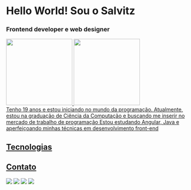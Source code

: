 # Hello World! Sou o Salvitz
### Frontend developer e web designer
<div>
<a href="https://github.com/salvitz">
<img loading="lazy" height="180em" src="https://github-readme-stats.vercel.app/api/top-langs/?username=salvitz&layout=compact&langs_count=7&theme=dracula"/>
<img loading="lazy" height="180em" src="https://github-readme-stats.vercel.app/api?username=salvitz&show_icons=true&theme=dracula&include_all_commits=true&count_private=true"/>
</div

Tenho 19 anos e estou iniciando no mundo da programação. Atualmente, estou na graduação de Ciência da Computação e buscando me inserir no mercado de trabalho de programação
Estou estudando Angular, Java e aperfeiçoando minhas técnicas em desenvolvimento front-end

## Tecnologias
<link rel="stylesheet" href="https://cdn.jsdelivr.net/gh/devicons/devicon@v2.15.1/devicon.min.css"> 
<link rel="stylesheet" href="https://cdn.jsdelivr.net/gh/devicons/devicon@v2.15.1/devicon.min.css"> 
 <link rel="stylesheet" href="https://cdn.jsdelivr.net/gh/devicons/devicon@v2.15.1/devicon.min.css">
 <link rel="stylesheet" href="https://cdn.jsdelivr.net/gh/devicons/devicon@v2.15.1/devicon.min.css">
<link rel="stylesheet" href="https://cdn.jsdelivr.net/gh/devicons/devicon@v2.15.1/devicon.min.css">
<link rel="stylesheet" href="https://cdn.jsdelivr.net/gh/devicons/devicon@v2.15.1/devicon.min.css">

## Contato
<div>
<a href="https://www.youtube.com/seu-canal-youtube-aqui" target="_blank"><img loading="lazy" src="https://img.shields.io/badge/YouTube-FF0000?style=for-the-badge&logo=youtube&logoColor=white" target="_blank"></a>
<a href="https://instagram.com/seu-usuário-instagram-aqui" target="_blank"><img loading="lazy" src="https://img.shields.io/badge/-Instagram-%23E4405F?style=for-the-badge&logo=instagram&logoColor=white" target="_blank"></a>
 <a href = "mailto:contato@salvikauealcantara"><img loading="lazy" src="https://img.shields.io/badge/Gmail-D14836?style=for-the-badge&logo=gmail&logoColor=white" target="_blank"></a> 
<a href="https://www.linkedin.com/in/kauesalvi" target="_blank"><img loading="lazy" src="https://img.shields.io/badge/-LinkedIn-%230077B5?style=for-the-badge&logo=linkedin&logoColor=white" target="_blank"></a>   
</div>





          
          
          
